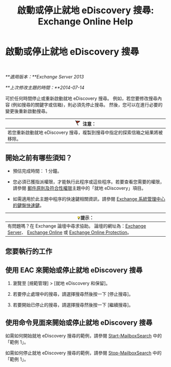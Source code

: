 ﻿---
title: '啟動或停止就地 eDiscovery 搜尋: Exchange Online Help'
TOCTitle: 啟動或停止就地 eDiscovery 搜尋
ms:assetid: 0d546763-4bf5-4523-91f4-d181b7ee4ac2
ms:mtpsurl: https://technet.microsoft.com/zh-tw/library/Dd335090(v=EXCHG.150)
ms:contentKeyID: 50472545
ms.date: 05/23/2018
mtps_version: v=EXCHG.150
ms.translationtype: MT
---

# 啟動或停止就地 eDiscovery 搜尋

 

_**適用版本：**Exchange Server 2013_

_**上次修改主題的時間：**2014-07-14_

可於任何時間停止或重新啟動就地 eDiscovery 搜尋。 例如，若您要修改搜尋內容 (例如搜尋的關鍵字或信箱)，則必須先停止搜尋。 然後，您可以在進行必要的變更後重新啟動搜尋。

<table>
<thead>
<tr class="header">
<th><img src="images/Dd876857.Caution(EXCHG.150).gif" title="注意" alt="注意" />注意：</th>
</tr>
</thead>
<tbody>
<tr class="odd">
<td>若您重新啟動就地 eDiscovery 搜尋，複製到搜尋中指定的探索信箱之結果將被移除。</td>
</tr>
</tbody>
</table>


## 開始之前有哪些須知？

  - 預估完成時間： 1 分鐘。

  - 您必須已獲指派權限，才能執行此程序或這些程序。若要查看您需要的權限，請參閱 [郵件原則及符合性權限](messaging-policy-and-compliance-permissions-exchange-2013-help.md)主題中的「就地 eDiscovery」項目。

  - 如需適用於此主題中程序的快速鍵相關資訊，請參閱 [Exchange 系統管理中心的鍵盤快速鍵](keyboard-shortcuts-in-the-exchange-admin-center-exchange-online-protection-help.md)。

<table>
<thead>
<tr class="header">
<th><img src="images/Bb124558.tip(EXCHG.150).gif" title="提示" alt="提示" />提示：</th>
</tr>
</thead>
<tbody>
<tr class="odd">
<td>有問題嗎？在 Exchange 論壇中尋求協助。 論壇的網址為：<a href="https://go.microsoft.com/fwlink/p/?linkid=60612">Exchange Server</a>、 <a href="https://go.microsoft.com/fwlink/p/?linkid=267542">Exchange Online</a> 或 <a href="https://go.microsoft.com/fwlink/p/?linkid=285351">Exchange Online Protection</a>。</td>
</tr>
</tbody>
</table>


## 您要執行的工作

## 使用 EAC 來開始或停止就地 eDiscovery 搜尋

1.  瀏覽至 \[規範管理\] \> \[就地 eDiscovery 和保留\]。

2.  若要停止處理中的搜尋，請選擇搜尋然後按一下 \[停止搜尋\]。

3.  若要開始已停止的搜尋，請選擇搜尋然後按一下 \[繼續搜尋\]。

## 使用命令見面來開始或停止就地 eDiscovery 搜尋

如需如何開始就地 eDiscovery 搜尋的範例，請參閱 [Start-MailboxSearch](https://technet.microsoft.com/zh-tw/library/dd351245\(v=exchg.150\)) 中的「範例 1」。

如需如何停止就地 eDiscovery 搜尋的範例，請參閱 [Stop-MailboxSearch](https://technet.microsoft.com/zh-tw/library/dd351075\(v=exchg.150\)) 中的「範例 1」。

